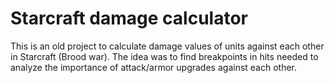 # Starcraft damage calculator

This is an old project to calculate damage values of units against each other in Starcraft (Brood war).
The idea was to find breakpoints in hits needed to analyze the importance of attack/armor upgrades against each other.